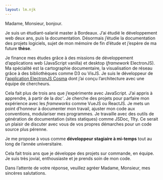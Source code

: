 ```yaml
---
layout: lm.njk
---
```


Madame, Monsieur,
bonjour.

Je suis un étudiant-salarié master à Bordeaux. J’ai étudié le développement web deux ans, puis la documentation. Désormais j’étudie la documentation des projets logiciels, sujet de mon mémoire de fin d’étude et j’espère de ma future **thèse**.

Je finance mes études grâce à des missions de développement d’applications web (JavaScript vanilla) et desktop (*framework* ElectronJS). Ma spécialité est la cartographie documentaire, la visualisation de réseau grâce à des bibliothèques comme D3 ou VisJS. Je suis le développeur de l’[application ElectronJS Cosma](https://cosma.graphlab.fr/demo.html) dont j’ai conçu l’architecture avec une équipe de chercheurs.

Cela fait plus de trois ans que j’expérimente avec JavaScript. J’ai appris à apprendre, à partir de la *doc’*. Je cherche des projets pour parfaire mon expérience avec les *frameworks* comme VueJS ou ReactJS. Je mets un point d’honneur à documenter mon travail, ajuster mon code aux conventions, modulariser mes programmes. Je travaille avec des outils de génération de documentation (sites statiques) comme JSDoc, 11ty. Ce serait un plaisir de discuter avec vous de vos propres démarches pour un code source plus pérenne.

Je me propose à vous comme **développeur stagiaire à mi-temps** tout au long de l’année universitaire.

Cela fait trois ans que je développe des projets sur commande, en équipe. Je suis très jovial, enthousiaste et je prends soin de mon code.

Dans l’attente de votre réponse, veuillez agréer Madame, Monsieur, mes sincères salutations.